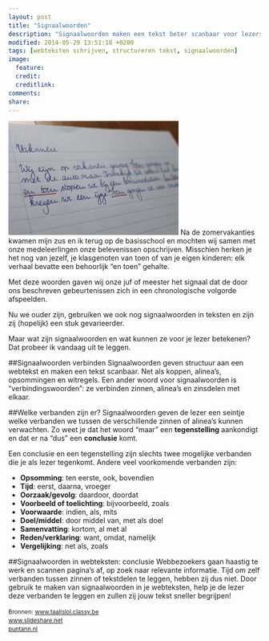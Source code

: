 ```yaml
---
layout: post
title: "Signaalwoorden"
description: "Signaalwoorden maken een tekst beter scanbaar voor lezers. Hoe? Dat vertel ik in deze blogpost."
modified: 2014-05-29 13:51:18 +0200
tags: [webteksten schrijven, structureren tekst, signaalwoorden]
image:
  feature: 
  credit: 
  creditlink: 
comments: 
share: 
---
```

<img src="../images/signaalwoorden.jpg" alt="Tekst met signaalwoord" class="floatright" title="Tekst met signaalwoord">
Na de zomervakanties kwamen mijn zus en ik terug op de basisschool en mochten wij samen met onze medeleerlingen onze belevenissen
opschrijven. Misschien herken je het nog van jezelf, je klasgenoten van toen of van je eigen kinderen: elk verhaal bevatte een behoorlijk
“en toen” gehalte.

Met deze woorden gaven wij onze juf of meester het signaal dat de door
ons beschreven gebeurtenissen zich in een chronologische volgorde
afspeelden.

Nu we ouder zijn, gebruiken we ook nog signaalwoorden in teksten en
zijn zij (hopelijk) een stuk gevarieerder.

Maar wat zijn signaalwoorden en wat kunnen ze voor je lezer betekenen? 
Dat probeer ik vandaag uit te leggen.


##Signaalwoorden verbinden
Signaalwoorden geven structuur aan een webtekst en maken een tekst
scanbaar. Net als koppen, alinea’s, opsommingen en witregels. Een
ander woord voor signaalwoorden is “verbindingswoorden”: ze verbinden
zinnen, alinea’s en zinsdelen met elkaar.


##Welke verbanden zijn er?
Signaalwoorden geven de lezer een seintje welke verbanden we tussen de
verschillende zinnen of alinea’s kunnen verwachten. Zo weet je dat het
woord “maar”  een **tegenstelling** aankondigt en dat er na “dus” een
**conclusie** komt.

Een conclusie en een tegenstelling zijn slechts twee mogelijke
verbanden die je als lezer tegenkomt. Andere veel voorkomende
verbanden zijn:  
- **Opsomming**: ten eerste, ook, bovendien  
- **Tijd**: eerst, daarna, vroeger  
- **Oorzaak/gevolg**: daardoor, doordat  
- **Voorbeeld of toelichting**: bijvoorbeeld, zoals  
- **Voorwaarde**: indien, als, mits  
- **Doel/middel**: door middel van, met als doel  
- **Samenvatting**: kortom, al met al  
- **Reden/verklaring**: want, omdat, namelijk  
- **Vergelijking**: net als, zoals  

##Signaalwoorden in webteksten: conclusie
Webbezoekers gaan haastig te werk en scannen pagina’s af, op zoek naar relevante informatie. Tijd om zelf verbanden tussen zinnen of tekstdelen te leggen, hebben zij dus niet. Door gebruik te maken van signaalwoorden in je webteksten, help je de lezer deze verbanden te leggen en zullen zij jouw tekst sneller begrijpen! 


<small>Bronnen:
<a
href="www.http://www.taalislol.classy.be/signaalwoorden.htm">www.taalislol.classy.be</a>  
<a
href="http://www.slideshare.net/Sanderling/signaalwoorden-25876361">www.slideshare.net</a>  
<a
href="http://puntann.nl/category/webtekst-schrijven/">puntann.nl</a>
</small>



